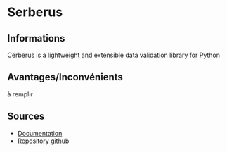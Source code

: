 # Serberus

## Informations
Cerberus is a lightweight and extensible data validation library for Python
## Avantages/Inconvénients
à remplir
## Sources
* [Documentation](https://docs.python-cerberus.org/en/stable/)
* [Repository github](https://github.com/pyeve/cerberus)
